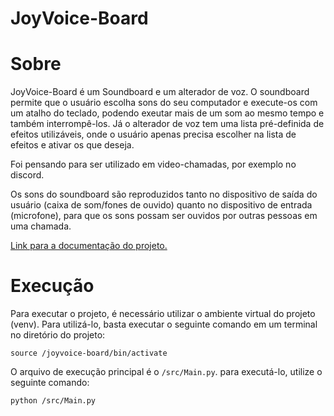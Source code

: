 # JoyVoice-Board
# Sobre
JoyVoice-Board é um Soundboard e um alterador de voz. O soundboard permite que o usuário escolha sons do seu computador e execute-os com um atalho do teclado, podendo exeutar mais de um som ao mesmo tempo e também interrompê-los. Já o alterador de voz tem uma lista pré-definida de efeitos utilizáveis, onde o usuário apenas precisa escolher na lista de efeitos e ativar os que deseja. 

Foi pensando para ser utilizado em video-chamadas, por exemplo no discord.

Os sons do soundboard são reproduzidos tanto no dispositivo de saída do usuário (caixa de som/fones de ouvido) quanto no dispositivo de entrada (microfone), para que os sons possam ser ouvidos por outras pessoas em uma chamada.

[Link para a documentação do projeto.](https://www.notion.so/vinipessoa/JoyVoice-Board-7af8fab0ca864484a329d0794d67e31a)

# Execução
Para executar o projeto, é necessário utilizar o ambiente virtual do projeto (venv).
Para utilizá-lo, basta executar o seguinte comando em um terminal no diretório do projeto:
```
source /joyvoice-board/bin/activate
```

O arquivo de execução principal é o `/src/Main.py`.
para executá-lo, utilize o seguinte comando:
```
python /src/Main.py
```

